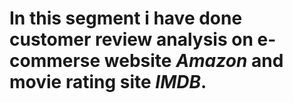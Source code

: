 # In this segment i have done customer review analysis on e-commerse website *Amazon* and movie rating site *IMDB*.

